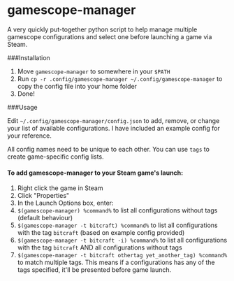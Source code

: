 # gamescope-manager

A very quickly put-together python script to help manage multiple gamescope configurations and select one before launching a game via Steam.

###Installation

1. Move `gamescope-manager` to somewhere in your `$PATH`
2. Run `cp -r .config/gamescope-manager ~/.config/gamescope-manager` to copy the config file into your home folder
3. Done!


###Usage

Edit `~/.config/gamescope-manager/config.json` to add, remove, or change your list of available configurations. I have included an example config for your reference.

All config names need to be unique to each other. You can use `tags` to create game-specific config lists.

#### To add gamescope-manager to your Steam game's launch:
1. Right click the game in Steam
2. Click "Properties"
3. In the Launch Options box, enter:
  1. `$(gamescope-manager) %command%` to list all configurations without tags (default behaviour)
  2. `$(gamescope-manager -t bitcraft) %command%` to list all configurations with the tag `bitcraft` (based on example config provided)
  3. `$(gamescope-manager -t bitcraft -i) %command%` to list all configurations with the tag `bitcraft` AND all configurations without tags
  4. `$(gamescope-manager -t bitcraft othertag yet_another_tag) %command%` to match multiple tags. This means if a configurations has any of the tags specified, it'll be presented before game launch.
